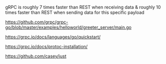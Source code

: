 gRPC is roughly 7 times faster than REST when receiving data & roughly 10 times faster than REST when sending data for this specific payload


https://github.com/grpc/grpc-go/blob/master/examples/helloworld/greeter_server/main.go


https://grpc.io/docs/languages/go/quickstart/


https://grpc.io/docs/protoc-installation/

https://github.com/casey/just